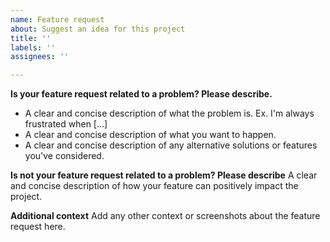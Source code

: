 ```yaml
---
name: Feature request
about: Suggest an idea for this project
title: ''
labels: ''
assignees: ''

---
```


**Is your feature request related to a problem? Please describe.**
- A clear and concise description of what the problem is. Ex. I'm always frustrated when [...]
- A clear and concise description of what you want to happen.
- A clear and concise description of any alternative solutions or features you've considered.

**Is not your feature request related to a problem? Please describe**
A clear and concise description of how your feature can positively impact the project.

**Additional context**
Add any other context or screenshots about the feature request here.
